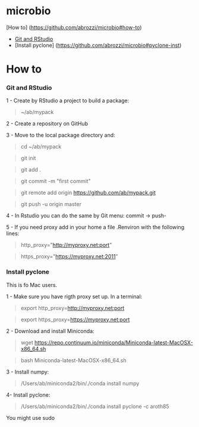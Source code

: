 # microbio

[How to] (https://github.com/abrozzi/microbio#how-to)

* [Git and RStudio](https://github.com/abrozzi/microbio#git-rstudio)
* [Install pyclone] (https://github.com/abrozzi/microbio#pyclone-inst)

How to
====

### Git and RStudio 

1 - Create by RStudio a project to build a package:

> ~/ab/mypack

2 - Create a repository on GitHub

3 - Move to the local package directory and:

> cd ~/ab/mypack

> git init
  
> git add .

> git commit -m "first commit"

> git remote add origin https://github.com/ab/mypack.git

> git push -u origin master

4 - In Rstudio you can do the same by Git menu: commit -> push-

5 - If you need proxy add in your home a file .Renviron with the following lines:

> http_proxy="http://myproxy.net:port"

> https_proxy="https://myproxy.net:2011"

### Install pyclone
This is fo Mac users.

1 - Make sure you have rigth proxy set up. In a terminal:

> export http_proxy=http://myproxy.net:port

> export https_proxy=https://myproxy.net:port

2 - Download and install Miniconda:

> wget https://repo.continuum.io/miniconda/Miniconda-latest-MacOSX-x86_64.sh

> bash Miniconda-latest-MacOSX-x86_64.sh

3 - Install numpy:

> /Users/ab/miniconda2/bin/./conda install numpy

4- Install pyclone:

> /Users/ab/miniconda2/bin/./conda install pyclone -c aroth85

You might use sudo
